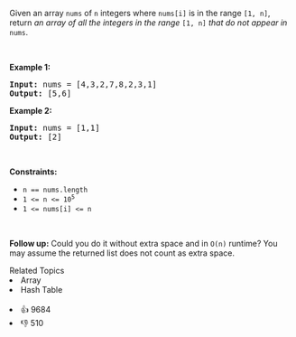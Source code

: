 <p>Given an array <code>nums</code> of <code>n</code> integers where <code>nums[i]</code> is in the range <code>[1, n]</code>, return <em>an array of all the integers in the range</em> <code>[1, n]</code> <em>that do not appear in</em> <code>nums</code>.</p>

<p>&nbsp;</p> 
<p><strong class="example">Example 1:</strong></p> 
<pre><strong>Input:</strong> nums = [4,3,2,7,8,2,3,1]
<strong>Output:</strong> [5,6]
</pre>
<p><strong class="example">Example 2:</strong></p> 
<pre><strong>Input:</strong> nums = [1,1]
<strong>Output:</strong> [2]
</pre> 
<p>&nbsp;</p> 
<p><strong>Constraints:</strong></p>

<ul> 
 <li><code>n == nums.length</code></li> 
 <li><code>1 &lt;= n &lt;= 10<sup>5</sup></code></li> 
 <li><code>1 &lt;= nums[i] &lt;= n</code></li> 
</ul>

<p>&nbsp;</p> 
<p><strong>Follow up:</strong> Could you do it without extra space and in <code>O(n)</code> runtime? You may assume the returned list does not count as extra space.</p>

<div><div>Related Topics</div><div><li>Array</li><li>Hash Table</li></div></div><br><div><li>👍 9684</li><li>👎 510</li></div>